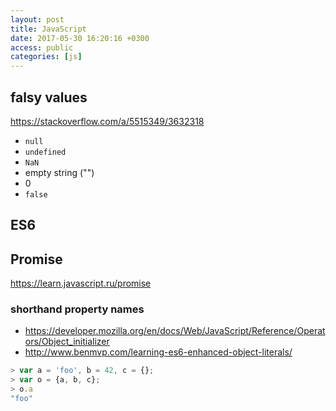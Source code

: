 ```yaml
---
layout: post
title: JavaScript
date: 2017-05-30 16:20:16 +0300
access: public
categories: [js]
---
```


<!-- more -->

## falsy values

<https://stackoverflow.com/a/5515349/3632318>

- `null`
- `undefined`
- `NaN`
- empty string ("")
- 0
- `false`

## ES6

## Promise

<https://learn.javascript.ru/promise>

### shorthand property names

- <https://developer.mozilla.org/en/docs/Web/JavaScript/Reference/Operators/Object_initializer>
- <http://www.benmvp.com/learning-es6-enhanced-object-literals/>

```javascript
> var a = 'foo', b = 42, c = {};
> var o = {a, b, c};
> o.a
"foo"
```
